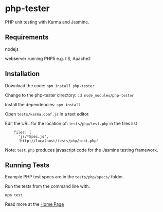 # php-tester
PHP unit testing with Karma and Jasmine.

## Requirements

nodejs

webserver running PHP5 e.g. IIS, Apache2

## Installation

Download the code:
`npm install php-tester`

Change to the php-tester directory:
`cd node_modules/php-tester`

Install the dependencies:
`npm install`

Open `tests/karma.conf.js` in a text editor.

Edit the URL for the location of: `tests/php/test.php` in the files list
```
    files: [
      'js/*Spec.js',
      'http://localhost/tests/php/test.php'
```
Note: `test.php` produces javascript code for the Jasmine testing framework.

## Running Tests

Example PHP test specs are in the `tests/php/specs/` folder.

Run the tests from the command line with:

`npm test`

Read more at the [Home Page](http://jsphp.io/php-unit-testing.php)
